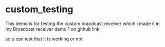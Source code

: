 # custom_testing

This demo is for testing the custom braodcast receiver which i made it in my Broadcast receiver demo 1 on github link:



so u can test that it is working or not
